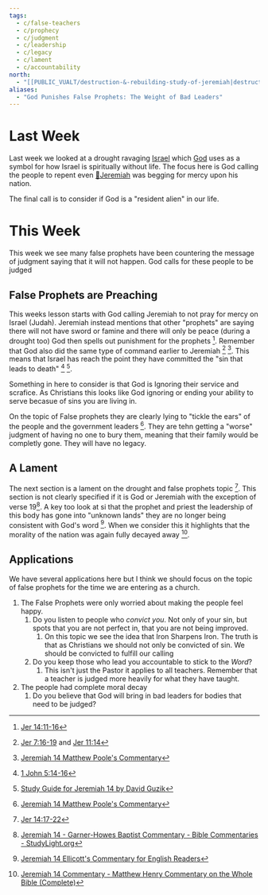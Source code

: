 ```yaml
---
tags:
  - c/false-teachers
  - c/prophecy
  - c/judgment
  - c/leadership
  - c/legacy
  - c/lament
  - c/accountability
north:
  - "[[PUBLIC_VUALT/destruction-&-rebuilding-study-of-jeremiah|destruction-&-rebuilding-study-of-jeremiah]]"
aliases:
  - "God Punishes False Prophets: The Weight of Bad Leaders"
---
```

# Last Week
Last week we looked at a drought ravaging [Israel](../%F0%9F%8F%99%EF%B8%8F%F0%9F%8F%99%EF%B8%8FNation%20of%20Israel.md) which  [God](God.md) uses as a symbol for how Israel is spiritually without life. The focus here is God calling the people to repent even  [🧑Jeremiah](%F0%9F%A7%91Jeremiah.md) was begging for mercy upon his nation.

The final call is to consider if God is a "resident alien" in our life.

[^guzik]: [Study Guide for Jeremiah 14 by David Guzik](https://www.blueletterbible.org/comm/guzik_david/study-guide/jeremiah/jeremiah-14.cfm)
[^garner-howes]: [Jeremiah 14 - Garner-Howes Baptist Commentary - Bible Commentaries - StudyLight.org](https://www.studylight.org/commentaries/eng/ghb/jeremiah-14.html)
[^matthew-poole]: [Jeremiah 14 Matthew Poole's Commentary](https://biblehub.com/commentaries/poole/jeremiah/14.htm)
[^ellicott]: [Jeremiah 14 Ellicott's Commentary for English Readers](https://biblehub.com/commentaries/ellicott/jeremiah/14.htm)
[^john-gill]: [Jeremiah 14 Commentary - John Gill's Exposition of the Bible](https://www.biblestudytools.com/commentaries/gills-exposition-of-the-bible/jeremiah-14/)
[^matthew-henry]: [Jeremiah 14 Commentary - Matthew Henry Commentary on the Whole Bible (Complete)](https://www.biblestudytools.com/commentaries/matthew-henry-complete/jeremiah/14.html)
[^enduring-word]: [Enduring Word Bible Commentary Jeremiah Chapter 14](https://enduringword.com/bible-commentary/jeremiah-14/)
# This Week
This week we see many false prophets have been countering the message of judgment saying that it will not happen. God calls for these people to be judged

[^m1]: [Jer 14:11-16](Jer%2014.md)
[^m2]: [Jer 14:17-22](Jer%2014.md) 
## False Prophets are Preaching
This weeks lesson starts with God calling Jeremiah to not pray for mercy on Israel (Judah). Jeremiah instead mentions that other "prophets" are saying there will not have sword or famine and there will only be peace (during a drought too) God then spells out punishment for the prophets [^m1]. Remember that God also did the same type of command earlier to Jeremiah [^b1] [^matthew-poole]. This means that Israel has reach the point they have committed the "sin that leads to death" [^b2] [^guzik]. 


Something in here to consider is that God is Ignoring their service and scrafice. As Christians this looks like God ignoring or ending your ability to serve becasue of sins you are living in.

On the topic of False prophets they are clearly lying to "tickle the ears" of the people and the government leaders [^matthew-poole]. They are tehn getting a "worse" judgment of having no one to bury them, meaning that their family would be completly gone. They will have no legacy.



[^b1]: [Jer 7:16-19](jer%207.md) and [Jer 11:14](Jer%2011.md)
[^b2]: [1 John 5:14-16](1%20John%205.md)

## A Lament
The next section is a lament on the drought and false prophets topic [^m2]. This section is not clearly specified if it is God or Jeremiah with the exception of verse 19[^garner-howes]. A key too look at si that the prophet and priest the leadership of this body has gone into "unknown lands" they are no longer being consistent with God's word [^ellicott]. When we consider this it highlights that the morality of the nation was again fully decayed away [^matthew-henry].


## Applications
We have several applications here but I think we should focus on the topic of false prophets for the time we are entering as a church.
1. The False Prophets were only worried about making the people feel happy.
    1. Do you listen to people who *convict you*. Not only of your sin, but spots that you are not perfect in, that you are not being improved.
        1. On this topic we see the idea that Iron Sharpens Iron. The truth is that as Christians we should not only be convicted of sin. We should be convicted to fulfill our calling
    2. Do you keep those who lead you accountable to stick to the *Word*?
        1. This isn't just the Pastor it applies to all teachers. Remember that a teacher is judged more heavily for what they have taught.
2. The people had complete moral decay
    1. Do you believe that God will bring in bad leaders for bodies that need to be judged?